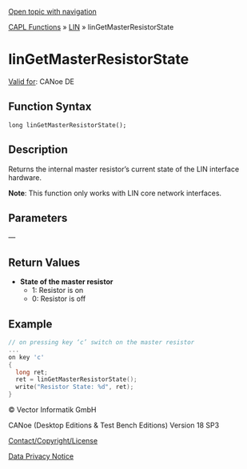 [Open topic with navigation](../../../../../CANoeDEFamily.htm#Topics/CAPLFunctions/LIN/Functions/CAPLfunctionLINGetMasterResistorState.md)

[CAPL Functions](../../CAPLfunctions.md) » [LIN](../CAPLfunctionsLINOverview.md) » linGetMasterResistorState

# linGetMasterResistorState

[Valid for](../../../Shared/FeatureAvailability.md): CANoe DE

## Function Syntax

```
long linGetMasterResistorState();
```

## Description

Returns the internal master resistor’s current state of the LIN interface hardware.

**Note**: This function only works with LIN core network interfaces.

## Parameters

—

## Return Values

- **State of the master resistor**
  - 1: Resistor is on
  - 0: Resistor is off

## Example

```c
// on pressing key ‘c’ switch on the master resistor
...
on key 'c'
{
  long ret;
  ret = linGetMasterResistorState();
  write("Resistor State: %d", ret);
}
```

© Vector Informatik GmbH

CANoe (Desktop Editions & Test Bench Editions) Version 18 SP3

[Contact/Copyright/License](../../../Shared/ContactCopyrightLicense.md)

[Data Privacy Notice](https://www.vector.com/int/en/company/get-info/privacy-policy/)